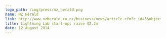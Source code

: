 ```yaml
---
logo_path: /img/press/nz_herald.png
name: NZ Herald
link: http://www.nzherald.co.nz/business/news/article.cfm?c_id=3&objectid=11307706
title: Lightning Lab start-ups raise $2.2m
date: 12 August 2014
---
```

